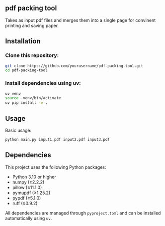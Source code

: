 ## pdf packing tool

Takes as input pdf files and merges them into a single page for convinent printing and saving paper.


## Installation

### Clone this repository:
```bash
git clone https://github.com/yourusername/pdf-packing-tool.git
cd pdf-packing-tool
```

### Install dependencies using uv:
```bash
uv venv
source .venv/bin/activate
uv pip install -e .
```

## Usage
Basic usage:
```bash
python main.py input1.pdf input2.pdf input3.pdf
```
## Dependencies

This project uses the following Python packages:
- Python 3.10 or higher
- numpy (≥2.2.2)
- pillow (≥11.1.0)
- pymupdf (≥1.25.2)
- pypdf (≥5.1.0)
- ruff (≥0.9.2)

All dependencies are managed through `pyproject.toml` and can be installed automatically using `uv`.
